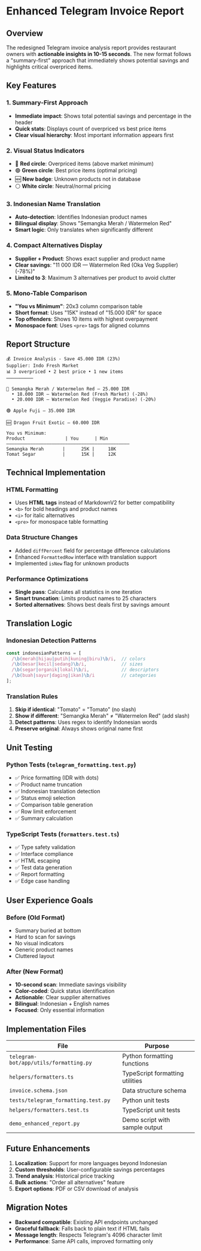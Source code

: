 # Enhanced Telegram Invoice Report

## Overview

The redesigned Telegram invoice analysis report provides restaurant owners with **actionable insights in 10-15 seconds**. The new format follows a "summary-first" approach that immediately shows potential savings and highlights critical overpriced items.

## Key Features

### 1. Summary-First Approach
- **Immediate impact**: Shows total potential savings and percentage in the header
- **Quick stats**: Displays count of overpriced vs best price items
- **Clear visual hierarchy**: Most important information appears first

### 2. Visual Status Indicators
- 🔴 **Red circle**: Overpriced items (above market minimum)
- 🟢 **Green circle**: Best price items (optimal pricing)
- 🆕 **New badge**: Unknown products not in database
- ⚪ **White circle**: Neutral/normal pricing

### 3. Indonesian Name Translation
- **Auto-detection**: Identifies Indonesian product names
- **Bilingual display**: Shows "Semangka Merah / Watermelon Red"
- **Smart logic**: Only translates when significantly different

### 4. Compact Alternatives Display
- **Supplier + Product**: Shows exact supplier and product name
- **Clear savings**: "11 000 IDR — Watermelon Red (Oka Veg Supplier) (-78%)"
- **Limited to 3**: Maximum 3 alternatives per product to avoid clutter

### 5. Mono-Table Comparison
- **"You vs Minimum"**: 20x3 column comparison table
- **Short format**: Uses "15K" instead of "15.000 IDR" for space
- **Top offenders**: Shows 10 items with highest overpayment
- **Monospace font**: Uses `<pre>` tags for aligned columns

## Report Structure

```
💰 Invoice Analysis - Save 45.000 IDR (23%)
Supplier: Indo Fresh Market
📊 3 overpriced • 2 best price • 1 new items
──────────

🔴 Semangka Merah / Watermelon Red — 25.000 IDR
  • 18.000 IDR — Watermelon Red (Fresh Market) (-28%)
  • 20.000 IDR — Watermelon Red (Veggie Paradise) (-20%)

🟢 Apple Fuji — 35.000 IDR

🆕 Dragon Fruit Exotic — 60.000 IDR

You vs Minimum:
Product               | You      | Min     
――――――――――――――――――――――――――――――――――――――――――――――
Semangka Merah       |      25K |     18K
Tomat Segar          |      15K |     12K
```

## Technical Implementation

### HTML Formatting
- Uses **HTML tags** instead of MarkdownV2 for better compatibility
- `<b>` for bold headings and product names
- `<i>` for italic alternatives
- `<pre>` for monospace table formatting

### Data Structure Changes
- Added `diffPercent` field for percentage difference calculations
- Enhanced `FormattedRow` interface with translation support
- Implemented `isNew` flag for unknown products

### Performance Optimizations
- **Single pass**: Calculates all statistics in one iteration
- **Smart truncation**: Limits product names to 25 characters
- **Sorted alternatives**: Shows best deals first by savings amount

## Translation Logic

### Indonesian Detection Patterns
```typescript
const indonesianPatterns = [
  /\b(merah|hijau|putih|kuning|biru)\b/i,  // colors
  /\b(besar|kecil|sedang)\b/i,             // sizes  
  /\b(segar|organik|lokal)\b/i,            // descriptors
  /\b(buah|sayur|daging|ikan)\b/i          // categories
];
```

### Translation Rules
1. **Skip if identical**: "Tomato" = "Tomato" (no slash)
2. **Show if different**: "Semangka Merah" ≠ "Watermelon Red" (add slash)
3. **Detect patterns**: Uses regex to identify Indonesian words
4. **Preserve original**: Always shows original name first

## Unit Testing

### Python Tests (`telegram_formatting.test.py`)
- ✅ Price formatting (IDR with dots)
- ✅ Product name truncation
- ✅ Indonesian translation detection
- ✅ Status emoji selection
- ✅ Comparison table generation
- ✅ Row limit enforcement
- ✅ Summary calculation

### TypeScript Tests (`formatters.test.ts`)
- ✅ Type safety validation
- ✅ Interface compliance
- ✅ HTML escaping
- ✅ Test data generation
- ✅ Report formatting
- ✅ Edge case handling

## User Experience Goals

### Before (Old Format)
- Summary buried at bottom
- Hard to scan for savings
- No visual indicators
- Generic product names
- Cluttered layout

### After (New Format)
- **10-second scan**: Immediate savings visibility
- **Color-coded**: Quick status identification  
- **Actionable**: Clear supplier alternatives
- **Bilingual**: Indonesian + English names
- **Focused**: Only essential information

## Implementation Files

| File | Purpose |
|------|---------|
| `telegram-bot/app/utils/formatting.py` | Python formatting functions |
| `helpers/formatters.ts` | TypeScript formatting utilities |
| `invoice.schema.json` | Data structure schema |
| `tests/telegram_formatting.test.py` | Python unit tests |
| `helpers/formatters.test.ts` | TypeScript unit tests |
| `demo_enhanced_report.py` | Demo script with sample output |

## Future Enhancements

1. **Localization**: Support for more languages beyond Indonesian
2. **Custom thresholds**: User-configurable savings percentages  
3. **Trend analysis**: Historical price tracking
4. **Bulk actions**: "Order all alternatives" feature
5. **Export options**: PDF or CSV download of analysis

## Migration Notes

- **Backward compatible**: Existing API endpoints unchanged
- **Graceful fallback**: Falls back to plain text if HTML fails
- **Message length**: Respects Telegram's 4096 character limit
- **Performance**: Same API calls, improved formatting only
